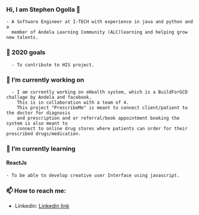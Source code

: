 ### Hi, I am Stephen Ogolla 👋
    - A Software Engineer at I-TECH with experience in java and python and a 
      member of Andela Learning Community (ALC)learning and helping grow new talents.
### 🎯 2020 goals
      - To contribute to HIS project.

### 🔭 I’m currently working on 
      - I am currently working on eHealth system, which is a BuildForGCD challage by Andela and facebook, 
        This is in collaboration with a team of 4.
        This project "PrescribeMe" is meant to connect client/patient to the doctor for diagnosis 
        and prescription and or referral/book appointment booking the system is also meant to 
        connect to online drug stores where patients can order for their prescribed drugs/medication.

 ### 🌱 I’m currently learning 
 #### ReactJs
    - To be able to develop creative user Interface using javascript. 

### 📫 How to reach me:
* Linkedin: [Linkedin link](https://www.linkedin.com/in/stephen-ogolla-78471790)

